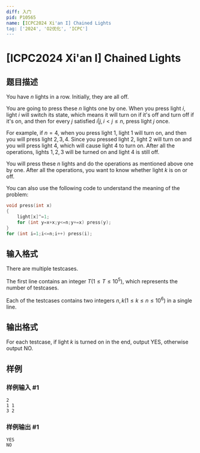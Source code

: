 ```yaml
---
diff: 入门
pid: P10565
name: [ICPC2024 Xi'an I] Chained Lights
tag: ['2024', 'O2优化', 'ICPC']
---
```

# [ICPC2024 Xi'an I] Chained Lights
## 题目描述


You have $n$ lights in a row. Initially, they are all off.
    
    
    
You are going to press these $n$ lights one by one. When you press light $i$, light $i$ will switch its state, which means it will turn on if it's off and turn off if it's on, and then for every $j$ satisfied $i|j,i< j\le n$, press light $j$ once.
    
    
    
For example, if $n=4$, when you press light $1$, light $1$ will turn on, and then you will press light $2,3,4$. Since you pressed light $2$, light $2$ will turn on and you will press light $4$, which will cause light 4 to turn on. After all the operations, lights $1,2,3$ will be turned on and light $4$ is still off.
    
    
    
You will press these $n$ lights and do the operations as mentioned above one by one. After all the operations, you want to know whether light $k$ is on or off.
    
    
    
You can also use the following code to understand the meaning of the problem:

```cpp
void press(int x)
{
    light[x]^=1;
    for (int y=x+x;y<=n;y+=x) press(y);
}
for (int i=1;i<=n;i++) press(i);
```
## 输入格式


There are multiple testcases.
    
    
    
The first line contains an integer $T(1\le T\le10^5)$, which represents the number of testcases.
    
    
    
Each of the testcases contains two integers $n,k(1\le k\le n\le10^6)$ in a single line.
## 输出格式

    
    
For each testcase, if light $k$ is turned on in the end, output $\text{YES}$, otherwise output $\text{NO}$.
## 样例

### 样例输入 #1
```
2
1 1
3 2
```
### 样例输出 #1
```
YES
NO
```
